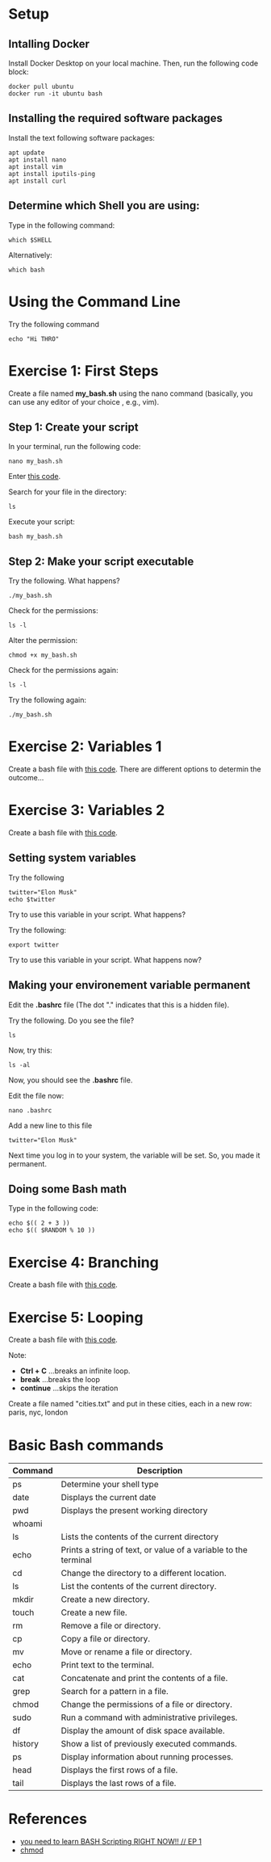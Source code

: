 
# Setup
## Intalling Docker
Install Docker Desktop on your local machine. Then, run the following code block: 

    docker pull ubuntu
    docker run -it ubuntu bash

## Installing the required software packages
Install the text following software packages:

    apt update
    apt install nano
    apt install vim
    apt install iputils-ping
    apt install curl

## Determine which Shell you are using:
Type in the following command:

    which $SHELL

Alternatively:
    
    which bash
    
# Using the Command Line
Try the following command

    echo "Hi THRO"

# Exercise 1: First Steps
Create a file named **my_bash.sh** using the nano command (basically, you can use any editor of your choice , e.g., vim).

## Step 1: Create your script
In your terminal, run the following code:

    nano my_bash.sh

Enter [this code](./bash_01_First-Steps.sh).

Search for your file in the directory:

    ls

Execute your script:

    bash my_bash.sh

## Step 2: Make your script executable
Try the following. What happens?

    ./my_bash.sh

Check for the permissions:

    ls -l

Alter the permission:

    chmod +x my_bash.sh

Check for the permissions again:

    ls -l

Try the following again:

    ./my_bash.sh


# Exercise 2: Variables 1
Create a bash file with [this code](./bash_02_Variables-1.sh). There are different options to determin the outcome...

# Exercise 3: Variables 2
Create a bash file with [this code](./bash_03_Variables-2.sh). 

## Setting system variables
Try the following

    twitter="Elon Musk"
    echo $twitter

Try to use this variable in your script. What happens?

Try the following:

    export twitter

Try to use this variable in your script. What happens now?

## Making your environement variable permanent
Edit the **.bashrc** file (The dot "." indicates that this is a hidden file).

Try the following. Do you see the file?

    ls

Now, try this:

    ls -al

Now, you should see the **.bashrc** file.

Edit the file now:

    nano .bashrc

Add a new line to this file

    twitter="Elon Musk"

Next time you log in to your system, the variable will be set. So, you made it permanent.

## Doing some Bash math
Type in the following code:

    echo $(( 2 + 3 ))
    echo $(( $RANDOM % 10 ))


# Exercise 4: Branching
Create a bash file with [this code](./bash_04_Branching.sh). 

# Exercise 5: Looping
Create a bash file with [this code](./bash_05_Looping.sh).

Note:
- **Ctrl + C** ...breaks an infinite loop.
- **break** ...breaks the loop
- **continue** ...skips the iteration

Create a file named "cities.txt" and put in these cities, each in a new row: paris, nyc, london

# Basic Bash commands

| Command    | Description |
| -------- | ------- |
| ps  | Determine your shell type    |
| date | Displays the current date     |
| pwd    | Displays the present working directory    |
| whoami    |     |
| ls    | Lists the contents of the current directory    |
| echo    | Prints a string of text, or value of a variable to the terminal    |
| cd        | Change the directory to a different location.    |
| ls        | List the contents of the current directory.     |
| mkdir     | Create a new directory.   |
| touch     | Create a new file.    |
| rm        | Remove a file or directory.   |
| cp        | Copy a file or directory.   |
| mv        | Move or rename a file or directory.   |
| echo    | Print text to the terminal.   |
| cat    | Concatenate and print the contents of a file.   |
| grep    | Search for a pattern in a file.   |
| chmod    | Change the permissions of a file or directory.   |
| sudo    | Run a command with administrative privileges.   |
| df    | Display the amount of disk space available.   |
| history    | Show a list of previously executed commands.   |
| ps    | Display information about running processes.   |
| head    | Displays the first rows of a file.   |
| tail    | Displays the last rows of a file.   |


# References
- [you need to learn BASH Scripting RIGHT NOW!! // EP 1](https://www.youtube.com/watch?v=SPwyp2NG-bE&t=167s)
- [chmod](https://www.shellbefehle.de/befehle/chmod/)